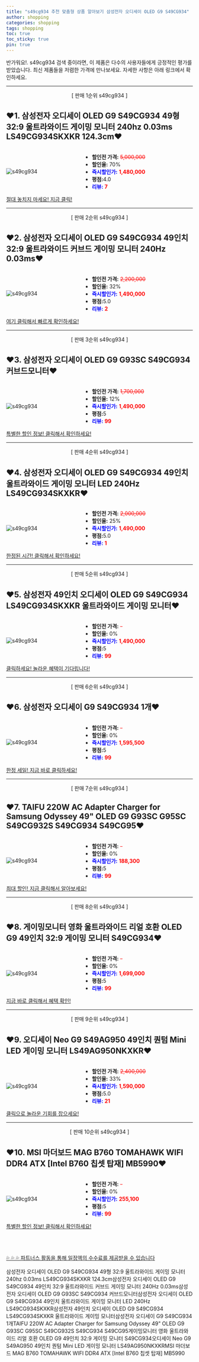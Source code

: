 ```yaml
---
title: "s49cg934 추천 맞춤형 상품 알아보기 삼성전자 오디세이 OLED G9 S49CG934"
author: shopping
categories: shopping
tags: shopping
toc: true
toc_sticky: true
pin: true
---
```

반가워요!. s49cg934 검색 중이라면, 이 제품은 다수의 사용자들에게 긍정적인 평가를 받았습니다. 최신 제품들을 저렴한 가격에 만나보세요. 자세한 사항은 아래 링크에서 확인하세요.

---
<p class="toplist" style="margin: 0 auto; display: block; width: fit-content;">[ 판매 1순위 s49cg934 ]</p>

<h2><strong>❤️1. 삼성전자 오디세이 OLED G9 S49CG934 49형 32:9 울트라와이드 게이밍 모니터 240hz 0.03ms LS49CG934SKXKR 124.3cm❤️</strong></h2>

<div style="display: flex; align-items: center;">
    <div style="flex: 0.4;">
        <img src="https://thumbnail8.coupangcdn.com/thumbnails/remote/230x230ex/image/vendor_inventory/50ba/72c327a78b1f7975764371e9b3c34dde1e6983f8d24236654a0ee8155921.jpg" alt="s49cg934" style="max-width: 100%;">
    </div>
    <div style="flex: 0.6; margin-left: 10px;">
        <ul>
            <li><strong>할인전 가격:</strong> <del style="color: red;">5,000,000</del></li>
            <li><strong>할인율:</strong> 70%</li>
            <li><span style='color:blue'><strong>즉시할인가:</strong></span> <span style='color:red'><strong>1,480,000</strong></span></li>
            <li><strong>평점:</strong>4.0</li>
            <li><span style='color:blue'><strong>리뷰:</strong></span> <span style='color:red'><strong>7</strong></span></li>
        </ul>
    </div>
</div>
<div class="center">
    <a href="https://William4Davisa.github.io?lptag=AF9450613&subid=githubio&pageKey=7522565010&traceid=V0-153&itemId=19733137533&vendorItemId=86837006543" class="myButton">
        절대 놓치지 마세요! 지금 클릭!
    </a>
</div>


---
<p class="toplist" style="margin: 0 auto; display: block; width: fit-content;">[ 판매 2순위 s49cg934 ]</p>

<h2><strong>❤️2. 삼성전자 오디세이 OLED G9 S49CG934 49인치 32:9 울트라와이드 커브드 게이밍 모니터 240Hz 0.03ms❤️</strong></h2>

<div style="display: flex; align-items: center;">
    <div style="flex: 0.4;">
        <img src="https://thumbnail8.coupangcdn.com/thumbnails/remote/230x230ex/image/vendor_inventory/ad58/9c7cc13797a1e154b70d223e64429488923024dce52afcd6a022bc7369de.jpg" alt="s49cg934" style="max-width: 100%;">
    </div>
    <div style="flex: 0.6; margin-left: 10px;">
        <ul>
            <li><strong>할인전 가격:</strong> <del style="color: red;">2,200,000</del></li>
            <li><strong>할인율:</strong> 32%</li>
            <li><span style='color:blue'><strong>즉시할인가:</strong></span> <span style='color:red'><strong>1,490,000</strong></span></li>
            <li><strong>평점:</strong>5.0</li>
            <li><span style='color:blue'><strong>리뷰:</strong></span> <span style='color:red'><strong>2</strong></span></li>
        </ul>
    </div>
</div>
<div class="center">
    <a href="https://William4Davisa.github.io?lptag=AF9450613&subid=githubio&pageKey=7920495787&traceid=V0-153&itemId=21758263357&vendorItemId=88807248842" class="myButton">
        여기 클릭해서 빠르게 확인하세요!
    </a>
</div>


---
<p class="toplist" style="margin: 0 auto; display: block; width: fit-content;">[ 판매 3순위 s49cg934 ]</p>

<h2><strong>❤️3. 삼성전자 오디세이 OLED G9 G93SC S49CG934 커브드모니터❤️</strong></h2>

<div style="display: flex; align-items: center;">
    <div style="flex: 0.4;">
        <img src="https://thumbnail10.coupangcdn.com/thumbnails/remote/230x230ex/image/vendor_inventory/54d6/91652fa82891f0c286f0ef462f267b1ee86cc643857aa3480ca93a5ade24.jpg" alt="s49cg934" style="max-width: 100%;">
    </div>
    <div style="flex: 0.6; margin-left: 10px;">
        <ul>
            <li><strong>할인전 가격:</strong> <del style="color: red;">1,700,000</del></li>
            <li><strong>할인율:</strong> 12%</li>
            <li><span style='color:blue'><strong>즉시할인가:</strong></span> <span style='color:red'><strong>1,490,000</strong></span></li>
            <li><strong>평점:</strong>5</li>
            <li><span style='color:blue'><strong>리뷰:</strong></span> <span style='color:red'><strong>99</strong></span></li>
        </ul>
    </div>
</div>
<div class="center">
    <a href="https://William4Davisa.github.io?lptag=AF9450613&subid=githubio&pageKey=8190107589&traceid=V0-153&itemId=23435677606&vendorItemId=90410122739" class="myButton">
        특별한 할인 정보! 클릭해서 확인하세요!
    </a>
</div>


---
<p class="toplist" style="margin: 0 auto; display: block; width: fit-content;">[ 판매 4순위 s49cg934 ]</p>

<h2><strong>❤️4. 삼성전자 오디세이 OLED G9 S49CG934 49인치 울트라와이드 게이밍 모니터 LED 240Hz LS49CG934SKXKR❤️</strong></h2>

<div style="display: flex; align-items: center;">
    <div style="flex: 0.4;">
        <img src="https://thumbnail8.coupangcdn.com/thumbnails/remote/230x230ex/image/vendor_inventory/ad58/9c7cc13797a1e154b70d223e64429488923024dce52afcd6a022bc7369de.jpg" alt="s49cg934" style="max-width: 100%;">
    </div>
    <div style="flex: 0.6; margin-left: 10px;">
        <ul>
            <li><strong>할인전 가격:</strong> <del style="color: red;">2,000,000</del></li>
            <li><strong>할인율:</strong> 25%</li>
            <li><span style='color:blue'><strong>즉시할인가:</strong></span> <span style='color:red'><strong>1,490,000</strong></span></li>
            <li><strong>평점:</strong>5.0</li>
            <li><span style='color:blue'><strong>리뷰:</strong></span> <span style='color:red'><strong>1</strong></span></li>
        </ul>
    </div>
</div>
<div class="center">
    <a href="https://William4Davisa.github.io?lptag=AF9450613&subid=githubio&pageKey=7554263637&traceid=V0-153&itemId=19887391967&vendorItemId=90665428148" class="myButton">
        한정된 시간! 클릭해서 확인하세요!
    </a>
</div>


---
<p class="toplist" style="margin: 0 auto; display: block; width: fit-content;">[ 판매 5순위 s49cg934 ]</p>

<h2><strong>❤️5. 삼성전자 49인치 오디세이 OLED G9 S49CG934 LS49CG934SKXKR 울트라와이드 게이밍 모니터❤️</strong></h2>

<div style="display: flex; align-items: center;">
    <div style="flex: 0.4;">
        <img src="https://thumbnail7.coupangcdn.com/thumbnails/remote/230x230ex/image/vendor_inventory/ebde/5feaf280d6d29763b04b796eacaa789e8e52e63832986096c252f8e8e198.jpg" alt="s49cg934" style="max-width: 100%;">
    </div>
    <div style="flex: 0.6; margin-left: 10px;">
        <ul>
            <li><strong>할인전 가격:</strong> <del style="color: red;">-</del></li>
            <li><strong>할인율:</strong> 0%</li>
            <li><span style='color:blue'><strong>즉시할인가:</strong></span> <span style='color:red'><strong>1,490,000</strong></span></li>
            <li><strong>평점:</strong>5</li>
            <li><span style='color:blue'><strong>리뷰:</strong></span> <span style='color:red'><strong>99</strong></span></li>
        </ul>
    </div>
</div>
<div class="center">
    <a href="https://William4Davisa.github.io?lptag=AF9450613&subid=githubio&pageKey=8178961273&traceid=V0-153&itemId=23379135151&vendorItemId=90409192828" class="myButton">
        클릭하세요! 놀라운 혜택이 기다립니다!
    </a>
</div>


---
<p class="toplist" style="margin: 0 auto; display: block; width: fit-content;">[ 판매 6순위 s49cg934 ]</p>

<h2><strong>❤️6. 삼성전자 오디세이 G9 S49CG934 1개❤️</strong></h2>

<div style="display: flex; align-items: center;">
    <div style="flex: 0.4;">
        <img src="https://thumbnail9.coupangcdn.com/thumbnails/remote/230x230ex/image/vendor_inventory/ba9e/d6210951e01c78cbec2943692faf177b9c6c24c722ff6c4ef896dc5b81d3.jpg" alt="s49cg934" style="max-width: 100%;">
    </div>
    <div style="flex: 0.6; margin-left: 10px;">
        <ul>
            <li><strong>할인전 가격:</strong> <del style="color: red;">-</del></li>
            <li><strong>할인율:</strong> 0%</li>
            <li><span style='color:blue'><strong>즉시할인가:</strong></span> <span style='color:red'><strong>1,595,500</strong></span></li>
            <li><strong>평점:</strong>5</li>
            <li><span style='color:blue'><strong>리뷰:</strong></span> <span style='color:red'><strong>99</strong></span></li>
        </ul>
    </div>
</div>
<div class="center">
    <a href="https://William4Davisa.github.io?lptag=AF9450613&subid=githubio&pageKey=8220795525&traceid=V0-153&itemId=23627379813&vendorItemId=90652886010" class="myButton">
        한정 세일! 지금 바로 클릭하세요!
    </a>
</div>


---
<p class="toplist" style="margin: 0 auto; display: block; width: fit-content;">[ 판매 7순위 s49cg934 ]</p>

<h2><strong>❤️7. TAIFU 220W AC Adapter Charger for Samsung Odyssey 49" OLED G9 G93SC G95SC S49CG932S S49CG934 S49CG95❤️</strong></h2>

<div style="display: flex; align-items: center;">
    <div style="flex: 0.4;">
        <img src="https://thumbnail9.coupangcdn.com/thumbnails/remote/230x230ex/image/vendor_inventory/919d/5fa4dc563a7e56ed1aea7c2e14bc095a75d635f7e970cf6c2faab7c0988e.jpg" alt="s49cg934" style="max-width: 100%;">
    </div>
    <div style="flex: 0.6; margin-left: 10px;">
        <ul>
            <li><strong>할인전 가격:</strong> <del style="color: red;">-</del></li>
            <li><strong>할인율:</strong> 0%</li>
            <li><span style='color:blue'><strong>즉시할인가:</strong></span> <span style='color:red'><strong>188,300</strong></span></li>
            <li><strong>평점:</strong>5</li>
            <li><span style='color:blue'><strong>리뷰:</strong></span> <span style='color:red'><strong>99</strong></span></li>
        </ul>
    </div>
</div>
<div class="center">
    <a href="https://William4Davisa.github.io?lptag=AF9450613&subid=githubio&pageKey=8216645821&traceid=V0-153&itemId=23602065420&vendorItemId=90627807964" class="myButton">
        최대 할인! 지금 클릭해서 알아보세요!
    </a>
</div>


---
<p class="toplist" style="margin: 0 auto; display: block; width: fit-content;">[ 판매 8순위 s49cg934 ]</p>

<h2><strong>❤️8. 게이밍모니터 영화 울트라와이드 리얼 호환 OLED G9 49인치 32:9 게이밍 모니터 S49CG934❤️</strong></h2>

<div style="display: flex; align-items: center;">
    <div style="flex: 0.4;">
        <img src="https://thumbnail7.coupangcdn.com/thumbnails/remote/230x230ex/image/vendor_inventory/f0f6/08f7e8675b1d0c23b101f1ac81ea633ee6ba141d15141a57eacd699f5909.jpg" alt="s49cg934" style="max-width: 100%;">
    </div>
    <div style="flex: 0.6; margin-left: 10px;">
        <ul>
            <li><strong>할인전 가격:</strong> <del style="color: red;">-</del></li>
            <li><strong>할인율:</strong> 0%</li>
            <li><span style='color:blue'><strong>즉시할인가:</strong></span> <span style='color:red'><strong>1,699,000</strong></span></li>
            <li><strong>평점:</strong>5</li>
            <li><span style='color:blue'><strong>리뷰:</strong></span> <span style='color:red'><strong>99</strong></span></li>
        </ul>
    </div>
</div>
<div class="center">
    <a href="https://William4Davisa.github.io?lptag=AF9450613&subid=githubio&pageKey=8234974925&traceid=V0-153&itemId=23704270581&vendorItemId=90729295332" class="myButton">
        지금 바로 클릭해서 혜택 확인!
    </a>
</div>


---
<p class="toplist" style="margin: 0 auto; display: block; width: fit-content;">[ 판매 9순위 s49cg934 ]</p>

<h2><strong>❤️9. 오디세이 Neo G9 S49AG950 49인치 퀀텀 Mini LED 게이밍 모니터 LS49AG950NKXKR❤️</strong></h2>

<div style="display: flex; align-items: center;">
    <div style="flex: 0.4;">
        <img src="https://thumbnail9.coupangcdn.com/thumbnails/remote/230x230ex/image/vendor_inventory/8be4/86cc0832347dc18117d8bfd140c94d2d31c8e1e2504402d43307e19c67e6.jpg" alt="s49cg934" style="max-width: 100%;">
    </div>
    <div style="flex: 0.6; margin-left: 10px;">
        <ul>
            <li><strong>할인전 가격:</strong> <del style="color: red;">2,400,000</del></li>
            <li><strong>할인율:</strong> 33%</li>
            <li><span style='color:blue'><strong>즉시할인가:</strong></span> <span style='color:red'><strong>1,590,000</strong></span></li>
            <li><strong>평점:</strong>5.0</li>
            <li><span style='color:blue'><strong>리뷰:</strong></span> <span style='color:red'><strong>21</strong></span></li>
        </ul>
    </div>
</div>
<div class="center">
    <a href="https://William4Davisa.github.io?lptag=AF9450613&subid=githubio&pageKey=6055431669&traceid=V0-153&itemId=11113785025&vendorItemId=78392854555" class="myButton">
        클릭으로 놀라운 기회를 잡으세요!
    </a>
</div>


---
<p class="toplist" style="margin: 0 auto; display: block; width: fit-content;">[ 판매 10순위 s49cg934 ]</p>

<h2><strong>❤️10. MSI 마더보드 MAG B760 TOMAHAWK WIFI DDR4 ATX [Intel B760 칩셋 탑재] MB5990❤️</strong></h2>

<div style="display: flex; align-items: center;">
    <div style="flex: 0.4;">
        <img src="https://thumbnail10.coupangcdn.com/thumbnails/remote/230x230ex/image/vendor_inventory/31bc/311773656b3d3d90149557ef13d69a4ef97ee417acf5aad0781af0fda8be.jpg" alt="s49cg934" style="max-width: 100%;">
    </div>
    <div style="flex: 0.6; margin-left: 10px;">
        <ul>
            <li><strong>할인전 가격:</strong> <del style="color: red;">-</del></li>
            <li><strong>할인율:</strong> 0%</li>
            <li><span style='color:blue'><strong>즉시할인가:</strong></span> <span style='color:red'><strong>255,100</strong></span></li>
            <li><strong>평점:</strong>5</li>
            <li><span style='color:blue'><strong>리뷰:</strong></span> <span style='color:red'><strong>99</strong></span></li>
        </ul>
    </div>
</div>
<div class="center">
    <a href="https://William4Davisa.github.io?lptag=AF9450613&subid=githubio&pageKey=7830564320&traceid=V0-153&itemId=21295953962&vendorItemId=88355721784" class="myButton">
        특별한 할인 정보! 클릭해서 확인하세요!
    </a>
</div>

<br><br><br>[💦 💦 💦 파트너스 활동을 통해 일정액의 수수료를 제공받을 수 있습니다](https://link.coupang.com/a/bcpT2c)<br><br>삼성전자 오디세이 OLED G9 S49CG934 49형 32:9 울트라와이드 게이밍 모니터 240hz 0.03ms LS49CG934SKXKR 124.3cm삼성전자 오디세이 OLED G9 S49CG934 49인치 32:9 울트라와이드 커브드 게이밍 모니터 240Hz 0.03ms삼성전자 오디세이 OLED G9 G93SC S49CG934 커브드모니터삼성전자 오디세이 OLED G9 S49CG934 49인치 울트라와이드 게이밍 모니터 LED 240Hz LS49CG934SKXKR삼성전자 49인치 오디세이 OLED G9 S49CG934 LS49CG934SKXKR 울트라와이드 게이밍 모니터삼성전자 오디세이 G9 S49CG934 1개TAIFU 220W AC Adapter Charger for Samsung Odyssey 49" OLED G9 G93SC G95SC S49CG932S S49CG934 S49CG95게이밍모니터 영화 울트라와이드 리얼 호환 OLED G9 49인치 32:9 게이밍 모니터 S49CG934오디세이 Neo G9 S49AG950 49인치 퀀텀 Mini LED 게이밍 모니터 LS49AG950NKXKRMSI 마더보드 MAG B760 TOMAHAWK WIFI DDR4 ATX [Intel B760 칩셋 탑재] MB5990